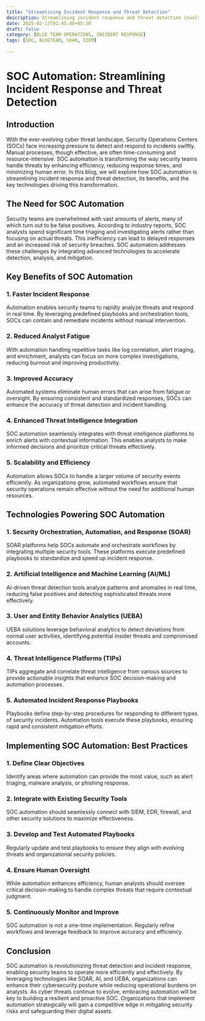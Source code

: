 ```yaml
---
title: "Streamlining Incident Response and Threat Detection"
description: Streamlining incident response and threat detection involves optimizing processes, tools, and teams to quickly identify, analyze, and mitigate cybersecurity threats, reducing response time and minimizing damage effectively.
date: 2025-02-17T01:45:48+05:30
draft: false
category: [BLUE TEAM OPERATIONS, INCIDENT RESPONSE]
tags: [SOC, BLUETEAM, SOAR, SIEM]
    
---
```


# SOC Automation: Streamlining Incident Response and Threat Detection

## Introduction

With the ever-evolving cyber threat landscape, Security Operations Centers (SOCs) face increasing pressure to detect and respond to incidents swiftly. Manual processes, though effective, are often time-consuming and resource-intensive. SOC automation is transforming the way security teams handle threats by enhancing efficiency, reducing response times, and minimizing human error. In this blog, we will explore how SOC automation is streamlining incident response and threat detection, its benefits, and the key technologies driving this transformation.

## The Need for SOC Automation

Security teams are overwhelmed with vast amounts of alerts, many of which turn out to be false positives. According to industry reports, SOC analysts spend significant time triaging and investigating alerts rather than focusing on actual threats. This inefficiency can lead to delayed responses and an increased risk of security breaches. SOC automation addresses these challenges by integrating advanced technologies to accelerate detection, analysis, and mitigation.

## Key Benefits of SOC Automation

### 1. Faster Incident Response
Automation enables security teams to rapidly analyze threats and respond in real time. By leveraging predefined playbooks and orchestration tools, SOCs can contain and remediate incidents without manual intervention.

### 2. Reduced Analyst Fatigue
With automation handling repetitive tasks like log correlation, alert triaging, and enrichment, analysts can focus on more complex investigations, reducing burnout and improving productivity.

### 3. Improved Accuracy
Automated systems eliminate human errors that can arise from fatigue or oversight. By ensuring consistent and standardized responses, SOCs can enhance the accuracy of threat detection and incident handling.

### 4. Enhanced Threat Intelligence Integration
SOC automation seamlessly integrates with threat intelligence platforms to enrich alerts with contextual information. This enables analysts to make informed decisions and prioritize critical threats effectively.

### 5. Scalability and Efficiency
Automation allows SOCs to handle a larger volume of security events efficiently. As organizations grow, automated workflows ensure that security operations remain effective without the need for additional human resources.

## Technologies Powering SOC Automation

### 1. **Security Orchestration, Automation, and Response (SOAR)**
SOAR platforms help SOCs automate and orchestrate workflows by integrating multiple security tools. These platforms execute predefined playbooks to standardize and speed up incident response.

### 2. **Artificial Intelligence and Machine Learning (AI/ML)**
AI-driven threat detection tools analyze patterns and anomalies in real time, reducing false positives and detecting sophisticated threats more effectively.

### 3. **User and Entity Behavior Analytics (UEBA)**
UEBA solutions leverage behavioral analytics to detect deviations from normal user activities, identifying potential insider threats and compromised accounts.

### 4. **Threat Intelligence Platforms (TIPs)**
TIPs aggregate and correlate threat intelligence from various sources to provide actionable insights that enhance SOC decision-making and automation processes.

### 5. **Automated Incident Response Playbooks**
Playbooks define step-by-step procedures for responding to different types of security incidents. Automation tools execute these playbooks, ensuring rapid and consistent mitigation efforts.

## Implementing SOC Automation: Best Practices

### 1. **Define Clear Objectives**
Identify areas where automation can provide the most value, such as alert triaging, malware analysis, or phishing response.

### 2. **Integrate with Existing Security Tools**
SOC automation should seamlessly connect with SIEM, EDR, firewall, and other security solutions to maximize effectiveness.

### 3. **Develop and Test Automated Playbooks**
Regularly update and test playbooks to ensure they align with evolving threats and organizational security policies.

### 4. **Ensure Human Oversight**
While automation enhances efficiency, human analysts should oversee critical decision-making to handle complex threats that require contextual judgment.

### 5. **Continuously Monitor and Improve**
SOC automation is not a one-time implementation. Regularly refine workflows and leverage feedback to improve accuracy and efficiency.

## Conclusion

SOC automation is revolutionizing threat detection and incident response, enabling security teams to operate more efficiently and effectively. By leveraging technologies like SOAR, AI, and UEBA, organizations can enhance their cybersecurity posture while reducing operational burdens on analysts. As cyber threats continue to evolve, embracing automation will be key to building a resilient and proactive SOC. Organizations that implement automation strategically will gain a competitive edge in mitigating security risks and safeguarding their digital assets.

